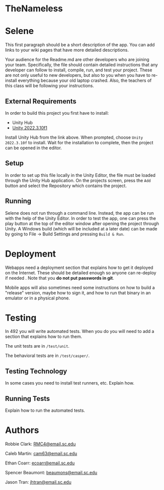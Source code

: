 # TheNameless
# Selene

This first paragraph should be a short description of the app. You can add links
to your wiki pages that have more detailed descriptions.

Your audience for the Readme.md are other developers who are joining your team.
Specifically, the file should contain detailed instructions that any developer
can follow to install, compile, run, and test your project. These are not only
useful to new developers, but also to you when you have to re-install everything
because your old laptop crashed. Also, the teachers of this class will be
following your instructions.

## External Requirements

In order to build this project you first have to install:

* Unity Hub
* [Unity 2022.3.10f1](https://unity.com/download)

Install Unity Hub from the link above. When prompted, choose `Unity 2022.3.10f`
to install. Wait for the installation to complete, then the project can be opened
in the editor.

## Setup

In order to set up this file locally in the Unity Editor, the file must be loaded through
the Unity Hub application. On the projects screen, press the `Add` button and select
the Repository which contains the project.

## Running

Selene does not run through a command line. Instead, the app can be run with the help of the
Unity Editor. In order to test the app, one can press the play button at the top of the editor
window after opening the project through Unity. A Windows build (which will be included at
a later date) can be made by going to File -> Build Settings and pressing `Build & Run`.

# Deployment

Webapps need a deployment section that explains how to get it deployed on the 
Internet. These should be detailed enough so anyone can re-deploy if needed
. Note that you **do not put passwords in git**. 

Mobile apps will also sometimes need some instructions on how to build a
"release" version, maybe how to sign it, and how to run that binary in an
emulator or in a physical phone.

# Testing

In 492 you will write automated tests. When you do you will need to add a 
section that explains how to run them.

The unit tests are in `/test/unit`.

The behavioral tests are in `/test/casper/`.

## Testing Technology

In some cases you need to install test runners, etc. Explain how.

## Running Tests

Explain how to run the automated tests.

# Authors

Robbie Clark: RMC4@email.sc.edu

Caleb Martin: cam63@email.sc.edu

Ethan Coarr: ecoarr@email.sc.edu

Spencer Beaumont: beaumons@email.sc.edu

Jason Tran: jhtran@email.sc.edu
